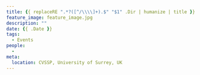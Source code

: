 ```yaml
---
title: {{ replaceRE ".*?([^/\\\\]+).$" "$1" .Dir | humanize | title }}
feature_image: feature_image.jpg
description: ""
date: {{ .Date }}
tags:
  - Events
people:
  - 
meta:
  location: CVSSP, University of Surrey, UK
---
```

